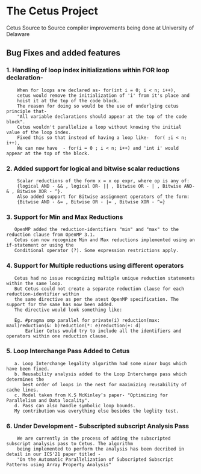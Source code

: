 # The Cetus Project
Cetus Source to Source compiler improvements being done at University of Delaware

## Bug Fixes and added features

### 1. Handling of loop index initializations within FOR loop declaration-
        When for loops are declared as- for(int i = 0; i < n; i++), 
        cetus would remove the initialization of 'i' from it's place and 
        hoist it at the top of the code block.
        The reason for doing so would be the use of underlying cetus principle that- 
        "All variable declarations should appear at the top of the code block". 
        Cetus wouldn't parallelize a loop without knowing the initial value of the loop index.
        Fixed this so that instead of having a loop like-  for( ;i < n; i++),
        We can now have  - for(i = 0 ; i < n; i++) and 'int i' would appear at the top of the block.
    
### 2. Added support for logical and bitwise scalar reductions
        Scalar reductions of the form x = x op expr, where op is any of:
        {logical AND - && , logical OR- || , Bitwise OR - | , Bitwise AND- & , Bitwise XOR - ^}. 
        Also added support for Bitwise assignment operators of the form: 
        {Bitwise AND - &= , Bitwise OR - |= , Bitwise XOR - ^=}
        
### 3. Support for Min and Max Reductions
       OpenMP added the reduction-identifiers "min" and "max" to the reduction clause from OpenMP 3.1.
       Cetus can now recognize Min and Max reductions implemented using an if-statement or using the
       Conditional operator (?). Some expression restrictions apply.
       
### 4. Support for Multiple reductions using different operators
       Cetus had no issue recognizing multiple unique reduction statements within the same loop. 
       But Cetus could not create a separate reduction clause for each reduction-identifier within 
       the same directive as per the atest OpenMP specification. The support for the same has now been added. 
       The directive would look something like:
       
       Eg. #pragma omp parallel for private(i) reduction(max: maxl)reduction(&: b)reduction(*: e)reduction(+: d)
           Earlier Cetus would try to include all the identifiers and operators within one reduction clause.
       
### 5. Loop Interchange Pass Added to Cetus
       a. Loop Interchange legality algorithm had some minor bugs which have been fixed.
       b. Reusability analysis added to the Loop Interchange pass which determines the 
          best order of loops in the nest for maximizing reusability of cache lines. 
       c. Model taken from K.S McKinley’s paper- "Optimizing for Parallelism and Data locality".
       d. Pass can also handle symbolic loop bounds.
       My contribution was everything else besides the leglity test.
       
### 6. Under Development - Subscripted subscript Analysis Pass
        We are currently in the process of adding the subscripted subscript analysis pass to Cetus. The algorithm
        being implemented to perform the analysis has been decribed in detail in our ICS'21 paper titled - 
        "On the Automatic Parallelization of Subscripted Subscript Patterns using Array Property Analysis"

    
    
  
            
